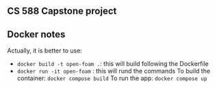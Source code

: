 ## CS 588 Capstone project

## Docker notes
Actually, it is better to use:
* ```docker build -t open-foam .```: this will build following the Dockerfile
* ```docker run -it open-foam``` : this will rund the commands
To build the container: ```docker compose build```
To run the app: ```docker compose up```
